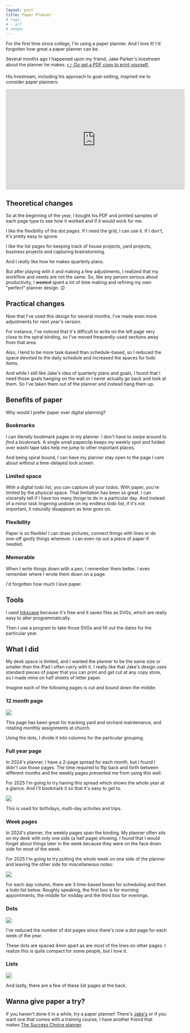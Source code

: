 ```yaml
---
layout: post
title: Paper Planner
# tags:
# - art
# image:
---
```


For the first time since college, I'm using a paper planner. And I love it! I'd forgotten how great a paper planner can be.

Several months ago I happened upon my friend, Jake Parker's livestream about the planner he makes. [:point_right: Go get a PDF copy to print yourself.](https://mrjakeparker.gumroad.com/l/Project-Focused-Planner)

His livestream, including his approach to goal-setting, inspired me to consider paper planners:

<iframe width="560" height="315" src="https://www.youtube.com/embed/q8FOSs_P8-Y?si=M1QYYjnXmPNOSazL&amp;start=69" title="YouTube video player" frameborder="0" allow="accelerometer; autoplay; clipboard-write; encrypted-media; gyroscope; picture-in-picture; web-share" referrerpolicy="strict-origin-when-cross-origin" allowfullscreen></iframe>


## Theoretical changes

So at the beginning of the year, I bought his PDF and printed samples of each page type to see how it worked and if it would work for me.

I like the flexibility of the dot pages. If I need the grid, I can use it. If I don't, it's pretty easy to ignore.

I like the list pages for keeping track of house projects, yard projects, business projects and capturing brainstorming.

And I *really* like how he makes quarterly plans.

But after playing with it and making a few adjustments, I realized that my workflow and needs are not the same. So, like any person serious about productivity, I ~~wasted~~ spent a lot of time making and refining my own "perfect" planner design. :wink:

## Practical changes

Now that I've used this design for several months, I've made even more adjustments for next year's version.

For instance, I've noticed that it's difficult to write on the left page very close to the spiral binding, so I've moved frequently-used sections away from that area.

Also, I tend to be more task-based than schedule-based, so I reduced the space devoted to the daily schedule and increased the spaces for todo items.

And while I still like Jake's idea of quarterly plans and goals, I found that I need those goals hanging on the wall or I never actually go back and look at them. So I've taken them out of the planner and instead hang them up.

## Benefits of paper

Why would I prefer paper over digital planning?

### Bookmarks

I can *literally* bookmark pages in my planner. I don't have to swipe around to *find* a bookmark. A single small paperclip keeps my weekly spot and folded over washi tape tabs help me jump to other important places.

And being spiral bound, I can have my planner stay open to the page I care about without a time-delayed lock screen.

### Limited space

With a digital todo list, you can capture *all* your todos. With paper, you're limited by the physical space. That limitation has been so great. I can viscerally tell if I have too many things to do in a particular day. And instead of a minor task lingering undone on my endless todo list, if it's not important, it naturally disappears as time goes on.

### Flexibility

Paper is so flexible! I can draw pictures, connect things with lines or do one-off goofy things wherever. I can even rip out a piece of paper if needed.

### Memorable

When I write things down with a pen, I remember them better. I even remember where I wrote them down on a page.

I'd forgotten how much I love paper.

## Tools

I used [Inkscape](https://inkscape.org/) because it's free and it saves files as SVGs, which are really easy to alter programmatically.

Then I use a program to take those SVGs and fill out the dates for the particular year.

## What I did

My desk space is limited, and I wanted the planner to be the same size or smaller than the iPad I often carry with it. I really like that Jake's design uses standard pieces of paper that you can print and get cut at any copy store, so I made mine on half sheets of letter paper.

Imagine each of the following pages is cut and bound down the middle.

<style>
  img.sample {
    border: 1px solid lightgrey;
    box-shadow: 0px 3px 6px -1px lightgrey;
  }
</style>

### 12 month page

<img src="/images/planner/12months.png" class="sample">

This page has been great for tracking yard and orchard maintenance, and rotating monthly assignments at church.

Using the dots, I divide it into columns for the particular grouping.

### Full year page

In 2024's planner, I have a 2-page spread for each month, but I found I didn't use those pages. The time required to flip back and forth between different months and the weekly pages prevented me from using this well.

For 2025 I'm going to try having this spread which shows the whole year at a glance. And I'll bookmark it so that it's easy to get to.

<img src="/images/planner/fullyear.png" class="sample">

This is used for birthdays, multi-day activites and trips.

### Week pages

In 2024's planner, the weekly pages span the binding. My planner often sits on my desk with only one side (a half page) showing. I found that I would forget about things later in the week because they were on the face down side for most of the week.

For 2025 I'm going to try putting the whole week on one side of the planner and leaving the other side for miscellaneous notes:

<img src="/images/planner/weekly.png" class="sample">

For each day column, there are 3 time-based boxes for scheduling and then a todo list below. Roughly speaking, the first box is for morning appointments, the middle for midday and the third box for evenings.

### Dots

<img src="/images/planner/dots.png" class="sample">

I've reduced the number of dot pages since there's now a dot page for each week of the year.

These dots are spaced 4mm apart as are *most* of the lines on other pages. I realize this is quite compact for some people, but I love it.


### Lists

<img src="/images/planner/lists.png" class="sample">

And lastly, there are a few of these list pages at the back.

## Wanna give paper a try?

If you haven't done it in a while, try a paper planner! There's [Jake's](https://mrjakeparker.gumroad.com/l/Project-Focused-Planner) or if you want one that comes with a training course, I have another friend that makes [The Success Choice planner](https://www.thesuccesschoice.com).

